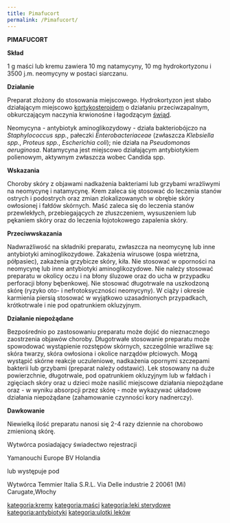```yaml
---
title: Pimafucort
permalink: /Pimafucort/
---
```


**PIMAFUCORT**

**Skład**

1 g maści lub kremu zawiera 10 mg natamycyny, 10 mg hydrokortyzonu i 3500 j.m. neomycyny w postaci siarczanu.

**Działanie**

Preparat złożony do stosowania miejscowego. Hydrokortyzon jest słabo działającym miejscowo [kortykosteroidem](/sterydy "wikilink") o działaniu przeciwzapalnym, obkurczającym naczynia krwionośne i łagodzącym [świąd](/świąd "wikilink").

Neomycyna - antybiotyk aminoglikozydowy - działa bakteriobójczo na *Staphylococcus spp.*, pałeczki *Enterobacteriaceae* (zwłaszcza *Klebsiella spp.*, *Proteus spp.*, *Escherichia coli*); nie działa na *Pseudomonas aeruginosa*. Natamycyna jest miejscowo działającym antybiotykiem polienowym, aktywnym zwłaszcza wobec Candida spp.

**Wskazania**

Choroby skóry z objawami nadkażenia bakteriami lub grzybami wrażliwymi na neomycynę i natamycynę. Krem zaleca się stosować do leczenia stanów ostrych i podostrych oraz zmian zlokalizowanych w obrębie skóry owłosionej i fałdów skórnych. Maść zaleca się do leczenia stanów przewlekłych, przebiegających ze złuszczeniem, wysuszeniem lub pękaniem skóry oraz do leczenia łojotokowego zapalenia skóry.

**Przeciwwskazania**

Nadwrażliwość na składniki preparatu, zwłaszcza na neomycynę lub inne antybiotyki aminoglikozydowe. Zakażenia wirusowe (ospa wietrzna, półpasiec), zakażenia grzybicze skóry, kiła. Nie stosować w oporności na neomycynę lub inne antybiotyki aminoglikozydowe. Nie należy stosować preparatu w okolicy oczu i na błony śluzowe oraz do ucha w przypadku perforacji błony bębenkowej. Nie stosować długotrwale na uszkodzoną skórę (ryzyko oto- i nefrotoksyczności neomycyny). W ciąży i okresie karmienia piersią stosować w wyjątkowo uzasadnionych przypadkach, krótkotrwale i nie pod opatrunkiem okluzyjnym.

**Działanie niepożądane**

Bezpośrednio po zastosowaniu preparatu może dojść do nieznacznego zaostrzenia objawów choroby. Długotrwałe stosowanie preparatu może spowodować wystąpienie rozstępów skórnych, szczególnie wrażliwe są: skóra twarzy, skóra owłosiona i okolice narządów płciowych. Mogą wystąpić skórne reakcje uczuleniowe, nadkażenia opornymi szczepami bakterii lub grzybami (preparat należy odstawić). Lek stosowany na duże powierzchnie, długotrwale, pod opatrunkiem okluzyjnym lub w fałdach i zgięciach skóry oraz u dzieci może nasilić miejscowe działania niepożądane oraz - w wyniku absorpcji przez skórę - może wykazywać układowe działania niepożądane (zahamowanie czynności kory nadnerczy).

**Dawkowanie**

Niewielką ilość preparatu nanosi się 2-4 razy dziennie na chorobowo zmienioną skórę.

Wytwórca posiadający świadectwo rejestracji

Yamanouchi Europe BV Holandia

lub występuje pod

Wytwórca Temmier Italia S.R.L. Via Delle industrie 2 20061 (Mi) Carugate,Włochy

[kategoria:kremy](/kategoria:kremy "wikilink") [kategoria:maści](/kategoria:maści "wikilink") [kategoria:leki sterydowe](/kategoria:leki_sterydowe "wikilink") [kategoria:antybiotyki](/kategoria:antybiotyki "wikilink") [kategoria:ulotki leków](/kategoria:ulotki_leków "wikilink")